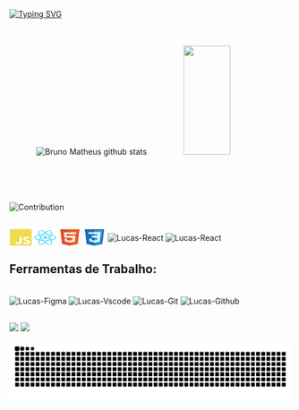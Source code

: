 
<br>
<br>

[![Typing SVG](https://readme-typing-svg.herokuapp.com/?color=5BCDEC&size=20&center=true&vCenter=true&width=1000&lines=Hello+World!,+My+Name+is+Bruno+Matheus+Ferrari.;I'm+17+years+old.;I+from+Timbó,+SC.;I+study+web+development.;Be+Welcome!+:%29)](https://git.io/typing-svg)


<br>
<br>

<div align="center">  
  <img width="49%" height="195px" src="https://github-readme-stats.vercel.app/api?username=Brunomatheusferrari&show_icons=true&count_private=true&hide_border=true&title_color=5BCDEC&icon_color=5BCDEC&text_color=c9d1d9&bg_color=0d1117" alt="Bruno Matheus github stats" /> 
    <img width="41%" height="195px" src="https://github-readme-stats.vercel.app/api/top-langs/?username=Brunomatheusferrari&layout=compact&hide_border=true&title_color=5BCDEC&text_color=5BCDEC&bg_color=0d1117" />
  
  
</div>

<br>
<br><br>
<br>
  
![Contribution](https://activity-graph.herokuapp.com/graph?username=Brunomatheusferrari&theme=react-dark&hide_border=true&area=true)
  

  <div style="display: inline_block"><br>
  <img align="center" alt="Rafa-Js" height="30" width="40" src="https://raw.githubusercontent.com/devicons/devicon/master/icons/javascript/javascript-plain.svg">
  <img align="center" alt="Rafa-React" height="30" width="40" src="https://raw.githubusercontent.com/devicons/devicon/master/icons/react/react-original.svg">
  <img align="center" alt="Rafa-HTML" height="30" width="40" src="https://raw.githubusercontent.com/devicons/devicon/master/icons/html5/html5-original.svg">
  <img align="center" alt="Rafa-CSS" height="30" width="40" src="https://raw.githubusercontent.com/devicons/devicon/master/icons/css3/css3-original.svg">
  <img align="center" alt="Lucas-React" height="30" width="40" src="https://cdn.jsdelivr.net/gh/devicons/devicon/icons/postgresql/postgresql-original.svg"/>
  <img align="center" alt="Lucas-React" height="30" width="40" src="https://cdn.jsdelivr.net/gh/devicons/devicon/icons/nodejs/nodejs-original.svg"/>
</div>
  
  ##
  
## Ferramentas de Trabalho:

  <div style="display: inline_block"><br>
    <img align="center" alt="Lucas-Figma" height="30" width="40" src="https://cdn.jsdelivr.net/gh/devicons/devicon/icons/figma/figma-original.svg"/>    
    <img align="center" alt="Lucas-Vscode" height="30" width="40" src="https://cdn.jsdelivr.net/gh/devicons/devicon/icons/vscode/vscode-original.svg"/>
    <img align="center" alt="Lucas-Git" height="30" width="40" src="https://cdn.jsdelivr.net/gh/devicons/devicon/icons/git/git-original.svg"/>
    <img align="center" alt="Lucas-Github" height="30" width="40" src="https://cdn.jsdelivr.net/gh/devicons/devicon/icons/github/github-original.svg"/>
  </div>
  
  ##
  
  <div>

</div>  

<a href="https://www.linkedin.com/in/bruno-matheus-ferrari-99658b221/"><img src="https://img.shields.io/badge/LinkedIn-0077B5?style=for-the-badge&logo=linkedin&logoColor=white" /></a>
    <a href="https://www.instagram.com/brunomatheusferrari" target="_blank"><img src="https://img.shields.io/badge/-Instagram-%23E4405F?style=for-the-badge&logo=instagram&logoColor=white"        target="_blank"></a>

![Snake animation](https://github.com/Brunomatheusferrari/Brunomatheusferrari/blob/output/github-contribution-grid-snake.svg)
